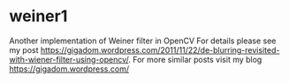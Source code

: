 # weiner1
Another implementation of Weiner filter in OpenCV
For details please see my post 
https://gigadom.wordpress.com/2011/11/22/de-blurring-revisited-with-wiener-filter-using-opencv/. 
For more similar posts visit my blog https://gigadom.wordpress.com/
